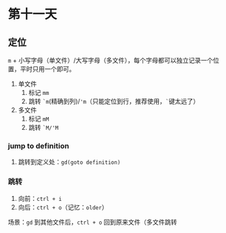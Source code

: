 # 第十一天

## 定位

`m` + 小写字母（单文件）/大写字母（多文件），每个字母都可以独立记录一个位置，平时只用一个即可。

1. 单文件
   1. 标记 `mm`
   2. 跳转 `` `m ``(精确到列)/`'m`（只能定位到行，推荐使用，`` ` ``键太远了）
2. 多文件
   1. 标记 `mM`
   2. 跳转 `` `M/'M ``

### jump to definition

1. 跳转到定义处：`gd(goto definition)`

### 跳转

1. 向前：`ctrl + i`
2. 向后：`ctrl + o`（记忆：`older`）

场景：`gd` 到其他文件后，`ctrl + o` 回到原来文件（多文件跳转
